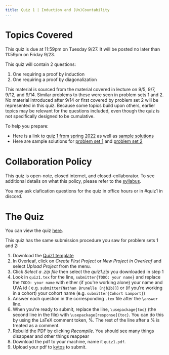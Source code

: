 ```yaml
---
title: Quiz 1 | Induction and (Un)Countability
...
```



# Topics Covered

This quiz is due at 11:59pm on Tuesday 9/27. It will be posted no later than 11:59pm on Friday 9/23.

This quiz will contain 2 questions:

1. One requiring a proof by induction
1. One requiring a proof by diagonalization

This material is sourced from the material covered in lecture on 9/5, 9/7, 9/12, and 9/14. Similar problems to these were seen in problem sets 1 and 2. No material introduced after 9/14 or first covered by problem set 2 will be represented in this quiz. Because some topics build upon others, earlier topics may be relevant for the questions included, even though the quiz is not specifically designed to be cumulative. 

To help you prepare:

- Here is a link to [quiz 1 from spring 2022](files/ps/quiz1_s22.pdf) as well as [sample solutions](files/ps/quiz1_sols.pdf)
- Here are sample solutions for [problem set 1](files/ps/ps1_sols.pdf) and [problem set 2](files/ps/ps2_sols.pdf)


# Collaboration Policy

This quiz is open-note, closed internet, and closed-collaborator. To see additional details on what this policy, please refer to the [syllabus](/syllabus.html).

You may ask clafication questions for the quiz in office hours or in #quiz1 in discord.


# The Quiz

You can view the quiz [here](/files/ps/quiz1_blank.pdf).

This quiz has the same submission procedure you saw for problem sets 1 and 2:

1. Download the [Quiz1 template](https://www.cs.virginia.edu/~njb2b/cstheory/f2022/files/ps/quiz1.zip)
1. In Overleaf, click on *Create First Project* or *New Project in Overleaf* and select *Upload Project* from the menu.
1. Click *Select a .zip file* then select the *quiz1.zip* you downloaded in step 1
1. Look in `quiz1.tex` for the line, `submitter{TODO: your name}` and replace the `TODO: your name` with either (if you're working alone) your name and UVA id ( e.g. `submitter{Nathan Brunelle (njb2b)}`) or (if you're working in a cohort) your cohort name (e.g. `submitter{Cohort Lamport}`)
1. Answer each question in the corresponding `.tex` file after the `\answer` line. 
1. When you're ready to submit, replace the line, `\usepackage{toc}` (the second line in the file) with `\usepackage[response]{toc}`. You can do this by using the LaTeX comment token, %. The rest of the line after a % is treated as a comment. 
1. Rebuild the PDF by clicking *Recompile*. You should see many things disappear and other things reappear
1. Download the pdf to your machine, name it `quiz1.pdf`.
1. Upload your pdf to [kytos](https://kytos.cs.virginia.edu/cstheory) to submit.
